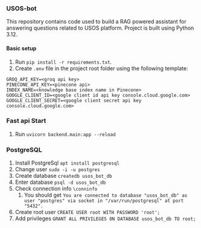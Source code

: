 ### USOS-bot
This repository contains code used to build a RAG powered assistant for answering questions related to USOS platform. 
Project is built using Python 3.12.

#### Basic setup

1. Run ```pip install -r requirements.txt```.
2. Create `.env` file in the project root folder using the following template:

```
GROQ_API_KEY=<groq api key>
PINECONE_API_KEY=<pinecone api>
INDEX_NAME=<knowledge base index name in Pinecone>
GOOGLE_CLIENT_ID=<google client id api key console.cloud.google.com>
GOOGLE_CLIENT_SECRET=<google client secret api key console.cloud.google.com>
```

### Fast api Start

1. Run ```uvicorn backend.main:app --reload```


### PostgreSQL

1. Install PostgreSql ```apt install postgresql```
2. Change user ```sudo -i -u postgres```
3. Create database ```createdb usos_bot_db```
4. Enter database ```psql -d usos_bot_db```
5. Check connection info ```\conninfo```
   1. You should get ```You are connected to database "usos_bot_db" as user "postgres" via socket in "/var/run/postgresql" at port "5432".```
6. Create root user ```CREATE USER root WITH PASSWORD 'root';```
7. Add privileges ```GRANT ALL PRIVILEGES ON DATABASE usos_bot_db TO root;```